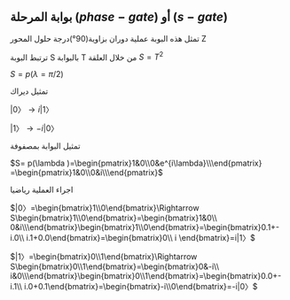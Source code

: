 ## بوابة المرحلة $(phase-gate)$ أو $(s-gate)$

تمثل هذه البوبة عملية دوران بزاوية(90°)درجة حلول المحور Z

ترتبط البوبة S بالبوابة T من خلال العلقة $S=T^2$

 $S=p(\lambda=\pi/2)$


تمثيل ديراك

$|0〉\rightarrow  i|1〉$

$|1〉\rightarrow -i|0〉$

تمثيل البوابة بمصفوفة 


$S= p(\lambda )=\begin{pmatrix}1&0\\0&e^{i\lambda}\\\end{pmatrix} =\begin{pmatrix}1&0\\0&i\\\end{pmatrix}$


اجراء العملية رياضيا 

$|0〉=\begin{bmatrix}1\\0\end{bmatrix}\Rightarrow S\begin{bmatrix}1\\0\end{bmatrix}=\begin{bmatrix}1&0\\ 0&i\\\end{bmatrix}\begin{bmatrix}1\\0\end{bmatrix}=\begin{bmatrix}0.1+-i.0\\ i.1+0.0\end{bmatrix}=\begin{bmatrix}0\\ i \end{bmatrix}=i|1〉$

$|1〉=\begin{bmatrix}0\\1\end{bmatrix}\Rightarrow S\begin{bmatrix}0\\1\end{bmatrix}=\begin{bmatrix}0&-i\\ i&0\\\end{bmatrix}\begin{bmatrix}0\\1\end{bmatrix}=\begin{bmatrix}0.0+-i.1\\ i.0+0.1\end{bmatrix}=\begin{bmatrix}-i\\0\end{bmatrix}=-i|0〉$

